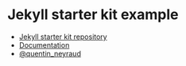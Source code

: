 # Jekyll starter kit example

- [Jekyll starter kit repository](https://github.com/quentinneyraud/jekyll-starter-kit)
- [Documentation](http://jekyll-starter.quentinneyraud.fr/get-started/)
- [@quentin_neyraud](https://twitter.com/quentin_neyraud)
